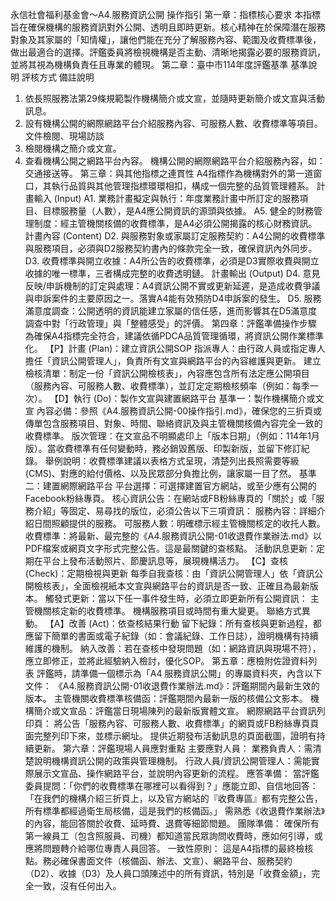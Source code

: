 永信社會福利基金會～A4.服務資訊公開 操作指引
第一章：指標核心要求
本指標旨在確保機構的服務資訊對外公開、透明且即時更新。核心精神在於保障潛在服務對象及其家屬的「知情權」，讓他們能在充分了解服務內容、範圍及收費標準後，做出最適合的選擇。評鑑委員將檢視機構是否主動、清晰地揭露必要的服務資訊，並將其視為機構負責任且專業的體現。
第二章：臺中市114年度評鑑基準
基準說明
評核方式
備註說明
1. 依長照服務法第29條規範製作機構簡介或文宣，並隨時更新簡介或文宣與活動訊息。
2. 設有機構公開的網際網路平台介紹服務內容、可服務人數、收費標準等項目。
文件檢閱、現場訪談
1. 檢閱機構之簡介或文宣。
2. 查看機構公開之網路平台內容。
機構公開的網際網路平台介紹服務內容，如：交通接送等。
第三章：與其他指標之連貫性
A4指標作為機構對外的第一道窗口，其執行品質與其他管理指標環環相扣，構成一個完整的品質管理體系。
計畫輸入 (Input)
A1. 業務計畫擬定與執行：年度業務計畫中所訂定的服務項目、目標服務量（人數），是A4應公開資訊的源頭與依據。
A5. 健全的財務管理制度：經主管機關核備的收費標準，是A4必須公開揭露的核心財務資訊。
計畫內容 (Content)
D2. 與服務對象或家屬訂定服務契約：A4公開的收費標準與服務項目，必須與D2服務契約書內的條款完全一致，確保資訊內外同步。
D3. 收費標準與開立收據：A4所公告的收費標準，必須是D3實際收費與開立收據的唯一標準，三者構成完整的收費透明鏈。
計畫輸出 (Output)
D4. 意見反映/申訴機制的訂定與處理：A4資訊公開不實或更新延遲，是造成收費爭議與申訴案件的主要原因之一。落實A4能有效預防D4申訴案的發生。
D5. 服務滿意度調查：公開透明的資訊能建立家屬的信任感，進而影響其在D5滿意度調查中對「行政管理」與「整體感受」的評價。
第四章：評鑑準備操作步驟
為確保A4指標完全符合，建議依循PDCA品質管理循環，將資訊公開作業標準化。
【P】計畫 (Plan)：建立資訊公開SOP
指派專人：由行政人員或指定專人擔任「資訊公開管理人」，負責所有文宣與網路平台的內容維護與更新。
建立檢核清單：制定一份「資訊公開檢核表」，內容應包含所有法定應公開項目（服務內容、可服務人數、收費標準），並訂定定期檢核頻率（例如：每季一次）。
【D】執行 (Do)：製作文宣與建置網路平台
基準一：製作機構簡介或文宣
內容必備：參照《A4.服務資訊公開-00操作指引.md》，確保您的三折頁或傳單包含服務項目、對象、時間、聯絡資訊及與主管機關核備內容完全一致的收費標準。
版次管理：在文宣品不明顯處印上「版本日期」（例如：114年1月版）。當收費標準有任何變動時，務必銷毀舊版、印製新版，並留下修訂紀錄。
舉例說明：收費標準建議以表格方式呈現，清楚列出長照需要等級(CMS)、對應的給付價格、以及民眾部分負擔比例，讓家屬一目了然。
基準二：建置網際網路平台
平台選擇：可選擇建置官方網站，或至少應有公開的Facebook粉絲專頁。
核心資訊公告：在網站或FB粉絲專頁的「關於」或「服務介紹」等固定、易尋找的版位，必須公告以下三項資訊：
服務內容：詳細介紹日間照顧提供的服務。
可服務人數：明確標示經主管機關核定的收托人數。
收費標準：將最新、最完整的《A4.服務資訊公開-01收退費作業辦法.md》以PDF檔案或網頁文字形式完整公告。這是最關鍵的查核點。
活動訊息更新：定期在平台上發布活動照片、節慶訊息等，展現機構活力。
【C】查核 (Check)：定期檢視與更新
每季自我查核：由「資訊公開管理人」依「資訊公開檢核表」，全面檢視紙本文宣與網路平台的資訊是否一致、正確且為最新版本。
觸發式更新：當以下任一事件發生時，必須立即更新所有公開資訊：
主管機關核定新的收費標準。
機構服務項目或時間有重大變更。
聯絡方式異動。
【A】改善 (Act)：依查核結果行動
留下紀錄：所有查核與更新過程，都應留下簡單的書面或電子紀錄（如：會議紀錄、工作日誌），證明機構有持續維護的機制。
納入改善：若在查核中發現問題（如：網路資訊與現場不符），應立即修正，並將此經驗納入檢討，優化SOP。
第五章：應檢附佐證資料列表
評鑑時，請準備一個標示為「A4 服務資訊公開」的專屬資料夾，內含以下文件：
《A4.服務資訊公開-01收退費作業辦法.md》：評鑑期間內最新生效的版本。
主管機關收費標準核備函：評鑑期間內最新一版的核備公文影本。
機構簡介或文宣品：評鑑當日現場陳列的最新版實體文宣。
網際網路平台資訊列印頁：
將公告「服務內容、可服務人數、收費標準」的網頁或FB粉絲專頁頁面完整列印下來，並標示網址。
提供近期發布活動訊息的頁面截圖，證明有持續更新。
第六章：評鑑現場人員應對重點
主要應對人員：
業務負責人：需清楚說明機構資訊公開的政策與管理機制。
行政人員/資訊公開管理人：需能實際展示文宣品、操作網路平台，並說明內容更新的流程。
應答準備：
當評鑑委員提問：「你們的收費標準在哪裡可以看得到？」應能立即、自信地回答：「在我們的機構介紹三折頁上，以及官方網站的『收費專區』都有完整公告，所有標準都經過衛生局核備，這是我們的核備函。」
需熟悉《收退費作業辦法》的內容，能回答關於收費、延時費、退費等細節問題。
團隊準備：
確保所有第一線員工（包含照服員、司機）都知道當民眾詢問收費時，應如何引導，或應將問題轉介給哪位專責人員回答。
一致性原則：
這是A4指標的最終檢核點。務必確保書面文件（核備函、辦法、文宣）、網路平台、服務契約（D2）、收據（D3）及人員口頭陳述中的所有資訊，特別是「收費金額」，完全一致，沒有任何出入。